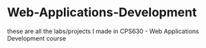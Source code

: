 # Web-Applications-Development
these are all the labs/projects I made in CPS630 - Web Applications Development course
